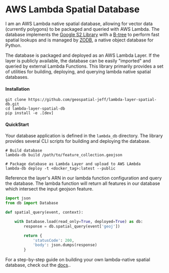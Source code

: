 # AWS Lambda Spatial Database

I am an AWS Lambda native spatial database, allowing for vector data (currently polygons) to be packaged and queried with AWS Lambda.  The database implements the [Google S2 Library](http://s2geometry.io/) with a [B-tree](https://pythonhosted.org/BTrees/) to perform fast spatial lookups and is managed by [ZODB](http://www.zodb.org/en/latest/index.html), a native object database for Python.

The database is packaged and deployed as an AWS Lambda Layer.  If the layer is publicly available, the database can be easily "imported" and queried by external Lambda Functions.  This library primarily provides a set of utilities for building, deploying, and querying lambda native spatial databases.


#### Installation
```
git clone https://github.com/geospatial-jeff/lambda-layer-spatial-db.git
cd lambda-layer-spatial-db
pip install -e .[dev]
```

#### QuickStart
Your database application is defined in the `lambda_db` directory.  The library provides several CLI scripts for building and deploying the database.

```
# Build database
lambda-db build /path/to/feature_collection.geojson

# Package database as Lambda Layer and upload to AWS LAmbda
lambda-db deploy -t <docker_tag>:latest --public
```

Reference the layer's ARN in our lambda function configuration and query the database.  The lambda function will return all features in our database which intersect the input geojson feature.

```python
import json
from db import Database

def spatial_query(event, context):

    with Database.load(read_only=True, deployed=True) as db:
        response = db.spatial_query(event['geoj'])

        return {
            'statusCode': 200,
            'body': json.dumps(response)
        }
```

For a step-by-step guide on building your own lambda-native spatial database, check out the [docs](/docs/README.md)..